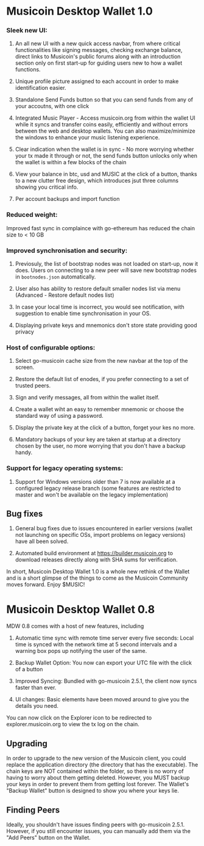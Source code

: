 # Musicoin Desktop Wallet 1.0

### Sleek new UI:

1. An all new UI with a new quick access navbar, from where critical functionalities like signing messages, checking exchange balance, direct links to Musicoin's public forums along with an introduction section only on first start-up for guiding users new to how a wallet functions.

2. Unique profile picture assigned to each account in order to make identification easier.

3. Standalone Send Funds button so that you can send funds from any of your accoutns, with one click

4. Integrated Music Player - Access musicoin.org from within the wallet UI while it syncs and transfer coins easily, efficiently and without errors between the web and desktop wallets. You can also maximize/minimize the windows to enhance your music listening experience.

5. Clear indication when the wallet is in sync - No more worrying whether your tx made it through or not, the send funds button unlocks only when the wallet is within a few blocks of the chain

6. View your balance in btc, usd and MUSIC at the click of a button, thanks to a new clutter free design, which introduces jsut three columns showing you critical info.

7. Per account backups and import function

### Reduced weight:

Improved fast sync in complaince with go-ethereum has reduced the chain size to < 10 GB

### Improved synchronisation and security:

1. Previosuly, the list of bootstrap nodes was not loaded on start-up, now it does. Users on connecting to a new peer will save new bootstrap nodes in `bootnodes.json` automatically.

2. User also has ability to restore default smaller nodes list via menu (Advanced - Restore default nodes list)

3. In case your local time is incorrect, you would see notification, with suggestion to enable time synchronisation in your OS.

4. Displaying private keys and mnemonics don't store state providing good privacy

### Host of configurable options:

1. Select go-musicoin cache size from the new navbar at the top of the screen.

2. Restore the default list of enodes, if you prefer connecting to a set of trusted peers.

3. Sign and verify messages, all from within the wallet itself.

4. Create a wallet wiht an easy to remember mnemonic or choose the standard way of using a password.

5. Display the private key at the click of a button, forget your kes no more.

6. Mandatory backups of your key are taken at startup at a directory chosen by the user, no more worrying that you don't have a backup handy.

### Support for legacy operating systems:

1. Support for Windows versions older than 7 is now available at a configured legacy release branch (some features are restricted to master and won't be available on the legacy implementation)

## Bug fixes

1. General bug fixes due to issues encountered in earlier versions (wallet not launching on specific OSs, import problems on legacy versions) have all been solved.

2. Automated build environment at https://builder.musicoin.org to download releases directly along with SHA sums for verification.

In short, Musicoin Desktop Wallet 1.0 is a whole new rethink of the Wallet and is a short glimpse of the things to come as the Musicoin Community moves forward. Enjoy $MUSIC!

# Musicoin Desktop Wallet 0.8

MDW 0.8 comes with a host of new features, including

1. Automatic time sync with remote time server every five seconds: Local time is synced with the network time at 5 second intervals and a warning box pops up notifying the user of the same.

2. Backup Wallet Option: You now can export your UTC file with the click of a button

3. Improved Syncing: Bundled with go-musicoin 2.5.1, the client now syncs faster than ever.

4. UI changes: Basic elements have been moved around to give you the details you need.

You can now click on the Explorer icon to be redirected to explorer.musicoin.org to view the tx log on the chain.

## Upgrading

In order to upgrade to the new version of the Musicoin client, you could replace the application directory (the directory that has the executable). The chain keys are NOT contained within the folder, so there is no worry of having to worry about them getting deleted. However, you MUST backup your keys in order to prevent them from getting lost forever. The Wallet's "Backup Wallet" button is designed to show you where your keys lie.

## Finding Peers

Ideally, you shouldn't have issues finding peers with go-musicoin 2.5.1. However, if you still encounter issues, you can manually add them via the "Add Peers" button on the Wallet.
